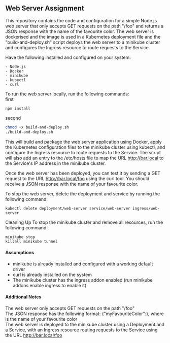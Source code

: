 ## Web Server Assignment

This repository contains the code and configuration for a simple Node.js web server that only accepts GET requests on the path "/foo" and returns a JSON response with the name of the favourite color. The web server is dockerised and the image is used in a Kubernetes deployment file and the "build-and-deploy.sh" script deploys the web server to a minikube cluster and configures the Ingress resource to route requests to the Service.

Have the following installed and configured on your system:
```
- Node.js
- Docker
- minikube
- kubectl
- curl

```


To run the web server locally, run the following commands:
<br>
first
```
npm install
```

second 

```bash
chmod +x build-and-deploy.sh
./build-and-deploy.sh
```

This will build and package the web server application using Docker, apply the Kubernetes configuration files to the minikube cluster using kubectl, and configure the Ingress resource to route requests to the Service. The script will also add an entry to the /etc/hosts file to map the URL http://bar.local to the Service's IP address in the minikube cluster.

Once the web server has been deployed, you can test it by sending a GET request to the URL http://bar.local/foo using the curl tool. You should receive a JSON response with the name of your favourite color.

To stop the web server, delete the deployment and service by running the following command:

```
kubectl delete deployment/web-server service/web-server ingress/web-server
```

Cleaning Up
To stop the minikube cluster and remove all resources, run the following command:

```
minikube stop
killall minikube tunnel
```

#### Assumptions

- minikube is already installed and configured with a working default driver
- curl is already installed on the system
- The minikube cluster has the ingress addon enabled (run minikube addons enable ingress to enable it)

#### Additional Notes

The web server only accepts GET requests on the path "/foo"
<br>
The JSON response has the following format: {"myFavouriteColor":<NAME>}, where <NAME> is the name of your favourite color
  <br>
The web server is deployed to the minikube cluster using a Deployment and a Service, with an Ingress resource routing requests to the Service using the URL http://bar.local/foo
